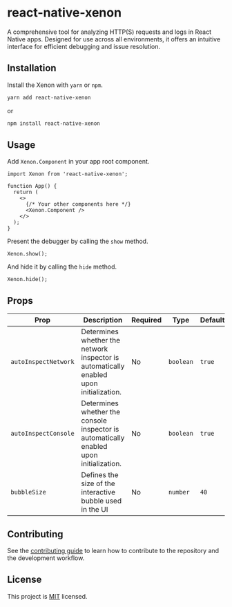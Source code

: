 # react-native-xenon

A comprehensive tool for analyzing HTTP(S) requests and logs in React Native apps. Designed for use across all environments, it offers an intuitive interface for efficient debugging and issue resolution.

## Installation

Install the Xenon with `yarn` or `npm`.

```sh
yarn add react-native-xenon
```

or

```sh
npm install react-native-xenon
```

## Usage

Add `Xenon.Component` in your app root component.

```tsx
import Xenon from 'react-native-xenon';

function App() {
  return (
    <>
      {/* Your other components here */}
      <Xenon.Component />
    </>
  );
}
```

Present the debugger by calling the `show` method.

```tsx
Xenon.show();
```

And hide it by calling the `hide` method.

```tsx
Xenon.hide();
```

## Props

| **Prop**                  | **Description**                                                                        | **Required** | **Type**  | **Default** |
| ------------------------- | -------------------------------------------------------------------------------------- | ------------ | --------- | ----------- |
| `autoInspectNetwork`      | Determines whether the network inspector is automatically enabled upon initialization. | No           | `boolean` | `true`     |
| `autoInspectConsole` | Determines whether the console inspector is automatically enabled upon initialization. | No           | `boolean` | `true`     |
| `bubbleSize`              | Defines the size of the interactive bubble used in the UI                              | No           | `number`  | `40`        |

## Contributing

See the [contributing guide](CONTRIBUTING.md) to learn how to contribute to the repository and the development workflow.

## License

This project is [MIT](./LICENSE) licensed.
